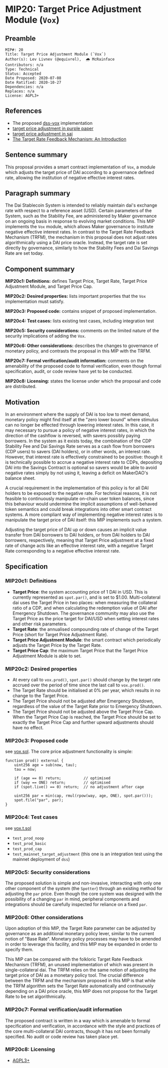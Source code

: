 # MIP20: Target Price Adjustment Module (`Vox`)

## Preamble
```
MIP#: 20
Title: Target Price Adjustment Module (`Vox`)
Author(s): Lev Livnev (@equivrel), ￼🌧️ McRainface
Contributors: n/a
Type: Technical
Status: Accepted
Date Proposed: 2020-07-08
Date Ratified: 2020-10-27
Dependencies: n/a
Replaces: n/a
License: AGPL3+
```
## References

- The proposed [dss-vox](https://github.com/livnev/dss-vox) implementation
- [target price adjustment in purple paper](https://makerdao.com/purple/#sec-4-3)
- [target price adjustment in sai](https://github.com/makerdao/sai/blob/master/src/vox.sol#L63)
- [The Target Rate Feedback Mechanism: An Introduction](https://forum.makerdao.com/t/the-target-rate-feedback-mechanism-an-introduction/2319)

## Sentence summary

This proposal provides a smart contract implementation of `Vox`, a module which adjusts the target price of DAI according to a governance defined rate, allowing the institution of negative effective interest rates.

## Paragraph summary

The Dai Stablecoin System is intended to reliably maintain dai's exchange rate with respect to a reference asset (USD). Certain parameters of the System, such as the Stability Fee, are administered by Maker governance on an ongoing basis in response to evolving market conditions. This MIP implements the `Vox` module, which allows Maker governance to institute negative effective interest rates. In contrast to the Target Rate Feedback Mechanism (TRFM), the mechanism in this proposal does not adjust rates algorithmically using a DAI price oracle. Instead, the target rate is set directly by governance, similarly to how the Stability Fees and Dai Savings Rate are set today.

## Component summary

**MIP20c1: Definitions:** defines Target Price, Target Rate, Target Price Adjustment Module, and Target Price Cap.

**MIP20c2: Desired properties:** lists important properties that the `Vox` implementation must satisfy.

**MIP20c3: Proposed code:** contains snippet of proposed implementation.

**MIP20c4: Test cases:** lists existing test cases, including integration test

**MIP20c5: Security considerations:** comments on the limited nature of the security implications of adding the `Vox`.

**MIP20c6: Other considerations:** describes the changes to governance of monetary policy, and contrasts the proposal in this MIP with the TRFM.

**MIP20c7: Formal verification/audit information:** comments on the amenability of the proposed code to formal verification, even though formal specification, audit, or code review have yet to be conducted.

**MIP20c8: Licensing:** states the license under which the proposal and code are distributed.

## Motivation

In an environment where the supply of DAI is too low to meet demand, monetary policy might find itself at the "zero lower bound" where stimulus can no longer be effected through lowering interest rates. In this case, it may necessary to pursue a policy of negative interest rates, in which the direction of the cashflow is reversed, with savers possibly paying borrowers. In the system as it exists today, the combination of the CDP Stability Fee and Dai Savings Rate serves as a cash flow from borrowers (CDP users) to savers (DAI holders), or in other words, an interest rate. However, that interest rate is effectively constrained to be positive: though it is technically possible to accrue a negative interest rate to CDPs, depositing DAI into the Savings Contract is optional so savers would be able to avoid negative rates simply by not using it, leaving a deficit on MakerDAO's balance sheet.

A crucial requirement in the implementation of this policy is for all DAI holders to be exposed to the negative rate. For technical reasons, it is not feasible to continuously manipulate on-chain user token balances, since this behaviour would undermine the implicit assumptions of well-behaved token semantics and could break integrations into other smart contract systems. A more compliant way of implementing negative interest rates is to manipulate the target price of DAI itself: this MIP implements such a system.

Adjusting the target price of DAI up or down causes an implicit value transfer from DAI borrowers to DAI holders, or from DAI holders to DAI borrowers, respectively, meaning that Target Price adjustment at a fixed rate of change acts like an effective interest rate, with a negative Target Rate corresponding to a negative effective interest rate.

## Specification

### MIP20c1: Definitions

- **Target Price**: the system accounting price of 1 DAI in USD. This is currently represented as `spot.par()`, and is set to $1.00. Multi-collateral dai uses the Target Price in two places: when measuring the collateral ratio of a CDP, and when calculating the redemption value of DAI after Emergency Shutdown. The governance community may also use the Target Price as the price target for DAI/USD when setting interest rates and other risk parameters.
- **Target Rate**: the annualised compounding rate of change of the Target Price (short for Target Price Adjustment Rate).
- **Target Price Adjustment Module**: the smart contract which periodically adjusts the Target Price by the Target Rate.
- **Target Price Cap**: the maximum Target Price that the Target Price Adjustment Module is able to set.

### MIP20c2: Desired properties

- At every call to `vox.prod()`, `spot.par()` should change by the target rate accrued over the period of time since the last call to `vox.prod()`.
- The Target Rate should be initialised at 0% per year, which results in no change to the Target Price.
- The Target Price should not be adjusted after Emergency Shutdown, regardless of the value of the Target Rate prior to Emergency Shutdown.
- The Target Price should not be adjusted above the Target Price Cap. When the Target Price Cap is reached, the Target Price should be set to exactly the Target Price Cap and further upward adjustments should have no effect.

### MIP20c3: Proposed code
   see [vox.sol](https://github.com/livnev/dss-vox/blob/master/src/vox.sol). The core price adjustment functionality is simple:

```
function prod() external {
    uint256 age = sub(now, tau);
    tau = now;

    if (age == 0) return;          // optimised
    if (way == ONE) return;        // optimised
    if (spot.live() == 0) return;  // no adjustment after cage

    uint256 par = min(cap, rmul(rpow(way, age, ONE), spot.par()));
    spot.file("par", par);
}
```

### MIP20c4: Test cases

see [vox.t.sol](https://github.com/livnev/dss-vox/blob/master/src/vox.t.sol)

- `test_prod_noop`
- `test_prod_basic`
- `test_prod_cap`
- `test_mainnet_target_adjustment` (this one is an integration test using the mainnet deployment of `dss`)

### MIP20c5: Security considerations

The proposed solution is simple and non-invasive, interacting with only one other component of the system (the `Spotter`) through an existing method for adjusting the `par` price. Even though the core system was designed with the possibility of a changing `par` in mind, peripheral components and integrations should be carefully inspected for reliance on a fixed `par`.

### MIP20c6: Other considerations

Upon adoption of this MIP, the Target Rate parameter can be adjusted by governance as an additional monetary policy lever, similar to the current notion of "Base Rate". Monetary policy processes may have to be amended in order to leverage this facility, and this MIP may be expanded in order to specify them.

This MIP can be compared with the folkloric Target Rate Feedback Mechanism (TRFM), an unused implementation of which was present in single-collateral dai. The TRFM relies on the same notion of adjusting the target price of DAI as a monetary policy tool. The crucial difference between the TRFM and the mechanism proposed in this MIP is that while the TRFM algorithm sets the Target Rate automatically and continuously depending on a DAI price oracle, this MIP does not propose for the Target Rate to be set algorithmically.

### MIP20c7: Formal verification/audit information

The proposed contract is written in a way which is amenable to formal specification and verification, in accordance with the style and practices of the core multi-collateral DAI contracts, though it has not been formally specified. No audit or code review has taken place yet.

### MIP20c8: Licensing
   - [AGPL3+](https://www.gnu.org/licenses/agpl-3.0.en.html)
